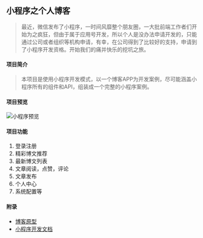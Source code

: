 ## 小程序之个人博客
> 最近，微信发布了小程序，一时间风靡整个朋友圈，一大批前端工作者们开始为之疯狂，但由于属于应用号开发，所以个人是没办法申请开发的，只能通过公司或者组织等机构申请，有幸，在公司得到了比较好的支持，申请到了小程序开发资格。开始我们的痛并快乐的挖坑之旅。


#### 项目简介
> 本项目是使用小程序开发模式，以一个博客APP为开发案例，尽可能涵盖小程序所有的组件和API，组装成一个完整的小程序案例。

#### 项目预览
![小程序预览](http://odrfqp7tm.bkt.clouddn.com/xiaochengxupreviewimage.png)
#### 项目功能
1. 登录注册
2. 精彩博文推荐
3. 最新博文列表
4. 文章阅读，点赞，评论
5. 文章发布
6. 个人中心
7. 系统配置等

#### 附录
* [博客原型](http://blog.jqstudy.cn)
* [小程序开发文档](https://mp.weixin.qq.com/debug/wxadoc/dev/?t=20161107)
